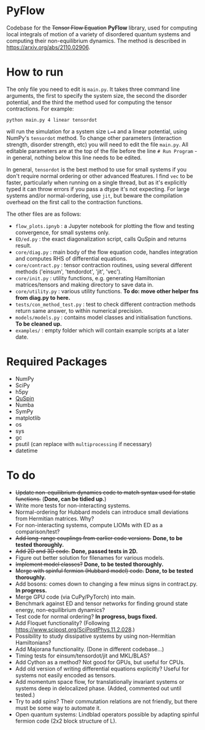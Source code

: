 # PyFlow

Codebase for the ~~Tensor Flow Equation~~ **PyFlow** library, used for computing local integrals of motion of a variety of disordered quantum systems and computing their non-equilibrium dynamics. The method is described in https://arxiv.org/abs/2110.02906.

# How to run

The only file you need to edit is `main.py`. It takes three command line arguments, the first to specify the system size, the second the disorder potential, and the third the method used for computing the tensor contractions. For example:

```
python main.py 4 linear tensordot
```

will run the simulation for a system size `L=4` and a linear potential, using NumPy's `tensordot` method. To change other parameters (interaction strength, disorder strength, etc) you will need to edit the file `main.py`. All editable parameters are at the top of the file before the line `# Run Program` - in general, nothing below this line needs to be edited.

In general, `tensordot` is the best method to use for small systems if you don't require normal ordering or other advanced ffeatures. I find `vec` to be faster, particularly when running on a single thread, but as it's explicitly typed it can throw errors if you pass a dtype it's not expecting. For large systems and/or normal-ordering, use `jit`, but beware the compilation overhead on the first call to the contraction functions.

The other files are as follows:

* `flow_plots.ipnyb` : a Jupyter notebook for plotting the flow and testing convergence, for small systems only.
* `ED/ed.py` : the exact diagonalization script, calls QuSpin and returns result.
* `core/diag.py` : main body of the flow equation code, handles integration and computes RHS of differential equations.
* `core/contract.py` : tensor contraction routines, using several different methods ('einsum', 'tendordot', 'jit', 'vec').
* `core/init.py` : utility functions, e.g. generating Hamiltonian matrices/tensors and making directory to save data in.
* `core/utility.py` : various utility functions. **To do: move other helper fns from diag.py to here.**
* `tests/con_method_test.py` : test to check different contraction methods return same answer, to within numerical precision.
* `models/models.py` : contains model classes and initialisation functions. **To be cleaned up.**
* `examples/` : empty folder which will contain example scripts at a later date.

# Required Packages

* NumPy
* SciPy
* h5py
* [QuSpin](https://weinbe58.github.io/QuSpin/)
* Numba
* SymPy
* matplotlib
* os 
* sys
* gc 
* psutil (can replace with `multiprocessing` if necessary)
* datetime 


# To do 

* ~~Update non-equilibrium dynamics code to match syntax used for static functions.~~ (**Done, can be tidied up.**)
* Write more tests for non-interacting systems.
* Normal-ordering for Hubbard models can introduce small deviations from Hermitian matrices. Why?
* For non-interacting systems, compute LIOMs with ED as a comparison/test? 
* ~~Add long-range couplings from earlier code versions.~~ **Done, to be tested thoroughly.**
* ~~Add 2D and 3D code.~~ **Done, passed tests in 2D.**
* Figure out better solution for filenames for various models.
* ~~Implement model classes?~~ **Done, to be tested thoroughly.**
* ~~Merge with spinful fermion (Hubbard model) code.~~ **Done, to be tested thoroughly.**
* Add bosons: comes down to changing a few minus signs in contract.py. **In progress.**
* Merge GPU code (via CuPy/PyTorch) into main.
* Benchmark against ED and tensor networks for finding ground state energy, non-equilibrium dynamics?
* Test code for normal ordering? **In progress, bugs fixed.**
* Add Floquet functionality? (Following https://www.scipost.org/SciPostPhys.11.2.028.)
* Possibility to study dissipative systems by using non-Hermitian Hamiltonians?
* Add Majorana functionality. (Done in different codebase...)
* Timing tests for einsum/tensordot/jit and MKL/BLAS?
* Add Cython as a method? Not good for GPUs, but useful for CPUs.
* Add old version of writing differential equations explicitly? Useful for systems not easily encoded as tensors.
* Add momentum space flow, for translationally invariant systems or systems deep in delocalized phase. (Added, commented out until tested.)
* Try to add spins? Their commutation relations are not friendly, but there must be some way to automate it.
* Open quantum systems: Lindblad operators possible by adapting spinful fermion code (2x2 block structure of L).
